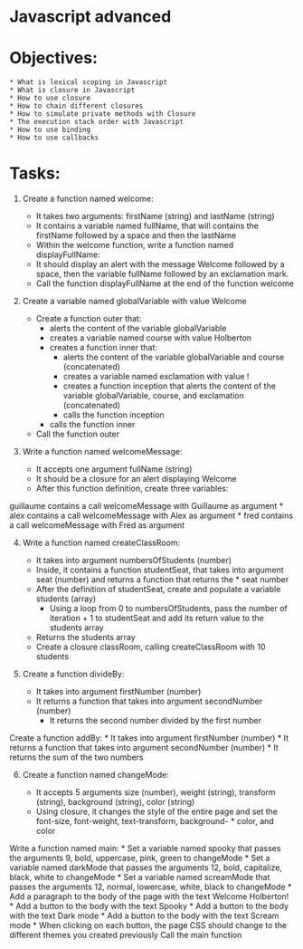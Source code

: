 # Javascript advanced

# Objectives: 

    * What is lexical scoping in Javascript
    * What is closure in Javascript
    * How to use closure
    * How to chain different closures
    * How to simulate private methods with Closure
    * The execution stack order with Javascript
    * How to use binding
    * How to use callbacks

# Tasks:

1. Create a function named welcome:

    * It takes two arguments: firstName (string) and lastName (string)
    * It contains a variable named fullName, that will contains the firstName followed by a space and then the lastName
    * Within the welcome function, write a function named displayFullName:
    * It should display an alert with the message Welcome followed by a space, then the variable fullName followed by an exclamation mark.
    * Call the function displayFullName at the end of the function welcome

2. Create a variable named globalVariable with value Welcome
    * Create a function outer that:
        * alerts the content of the variable globalVariable
        * creates a variable named course with value Holberton
        * creates a function inner that:
            * alerts the content of the variable globalVariable and course (concatenated)
            * creates a variable named exclamation with value !
            * creates a function inception that alerts the content of the variable globalVariable, course, and exclamation (concatenated)
            * calls the function inception
        * calls the function inner
    * Call the function outer

3. Write a function named welcomeMessage:

    * It accepts one argument fullName (string)
    * It should be a closure for an alert displaying Welcome <fullName>
    * After this function definition, create three variables:

guillaume contains a call welcomeMessage with Guillaume as argument
    * alex contains a call welcomeMessage with Alex as argument
    * fred contains a call welcomeMessage with Fred as argument

4. Write a function named createClassRoom:

    * It takes into argument numbersOfStudents (number)
    * Inside, it contains a function studentSeat, that takes into argument seat (number) and returns a function that returns the  * seat number
    * After the definition of studentSeat, create and populate a variable students (array)
        * Using a loop from 0 to numbersOfStudents, pass the number of iteration + 1 to studentSeat and add its return value to the students array
    * Returns the students array
    * Create a closure classRoom, calling createClassRoom with 10 students

5. Create a function divideBy:

    * It takes into argument firstNumber (number)
    * It returns a function that takes into argument secondNumber (number)
        * It returns the second number divided by the first number

Create a function addBy:
    * It takes into argument firstNumber (number)
    * It returns a function that takes into argument secondNumber (number)
        * It returns the sum of the two numbers

6. Create a function named changeMode:

    * It accepts 5 arguments size (number), weight (string), transform (string), background (string), color (string)
    * Using closure, it changes the style of the entire page and set the font-size, font-weight, text-transform, background-  * color, and color

Write a function named main:
    * Set a variable named spooky that passes the arguments 9, bold, uppercase, pink, green to changeMode
    * Set a variable named darkMode that passes the arguments 12, bold, capitalize, black, white to changeMode
    * Set a variable named screamMode that passes the arguments 12, normal, lowercase, white, black to changeMode
    * Add a paragraph to the body of the page with the text Welcome Holberton!
    * Add a button to the body with the text Spooky
    * Add a button to the body with the text Dark mode
    * Add a button to the body with the text Scream mode
    * When clicking on each button, the page CSS should change to the different themes you created previously
 Call the main function